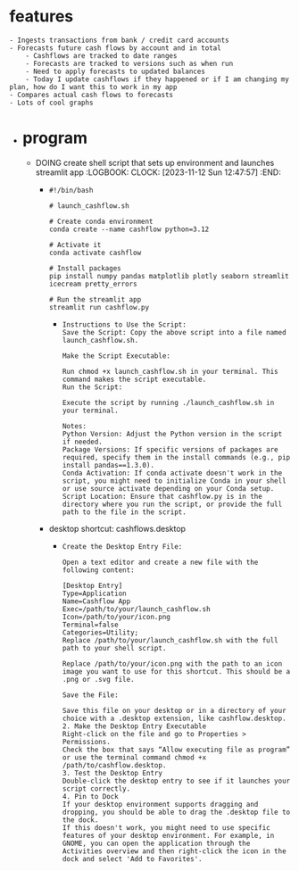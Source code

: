 # features
	- Ingests transactions from bank / credit card accounts
	- Forecasts future cash flows by account and in total
		- Cashflows are tracked to date ranges
		- Forecasts are tracked to versions such as when run
		- Need to apply forecasts to updated balances
		- Today I update cashflows if they happened or if I am changing my plan, how do I want this to work in my app
	- Compares actual cash flows to forecasts
	- Lots of cool graphs
- # program
	- DOING create shell script that sets up environment and launches streamlit app
	  :LOGBOOK:
	  CLOCK: [2023-11-12 Sun 12:47:57]
	  :END:
		- ```terminal
		  #!/bin/bash
		  
		  # launch_cashflow.sh
		  
		  # Create conda environment
		  conda create --name cashflow python=3.12
		  
		  # Activate it
		  conda activate cashflow
		  
		  # Install packages
		  pip install numpy pandas matplotlib plotly seaborn streamlit icecream pretty_errors
		  
		  # Run the streamlit app
		  streamlit run cashflow.py
		  ```
			- ```
			  Instructions to Use the Script:
			  Save the Script: Copy the above script into a file named launch_cashflow.sh.
			  
			  Make the Script Executable:
			  
			  Run chmod +x launch_cashflow.sh in your terminal. This command makes the script executable.
			  Run the Script:
			  
			  Execute the script by running ./launch_cashflow.sh in your terminal.
			  
			  Notes:
			  Python Version: Adjust the Python version in the script if needed.
			  Package Versions: If specific versions of packages are required, specify them in the install commands (e.g., pip install pandas==1.3.0).
			  Conda Activation: If conda activate doesn't work in the script, you might need to initialize Conda in your shell or use source activate depending on your Conda setup.
			  Script Location: Ensure that cashflow.py is in the directory where you run the script, or provide the full path to the file in the script.
			  ```
		- desktop shortcut: cashflows.desktop
			- ```linux
			  Create the Desktop Entry File:
			  
			  Open a text editor and create a new file with the following content:
			  
			  [Desktop Entry]
			  Type=Application
			  Name=Cashflow App
			  Exec=/path/to/your/launch_cashflow.sh
			  Icon=/path/to/your/icon.png
			  Terminal=false
			  Categories=Utility;
			  Replace /path/to/your/launch_cashflow.sh with the full path to your shell script.
			  
			  Replace /path/to/your/icon.png with the path to an icon image you want to use for this shortcut. This should be a .png or .svg file.
			  
			  Save the File:
			  
			  Save this file on your desktop or in a directory of your choice with a .desktop extension, like cashflow.desktop.
			  2. Make the Desktop Entry Executable
			  Right-click on the file and go to Properties > Permissions.
			  Check the box that says “Allow executing file as program” or use the terminal command chmod +x /path/to/cashflow.desktop.
			  3. Test the Desktop Entry
			  Double-click the desktop entry to see if it launches your script correctly.
			  4. Pin to Dock
			  If your desktop environment supports dragging and dropping, you should be able to drag the .desktop file to the dock.
			  If this doesn't work, you might need to use specific features of your desktop environment. For example, in GNOME, you can open the application through the Activities overview and then right-click the icon in the dock and select 'Add to Favorites'.
			  ```